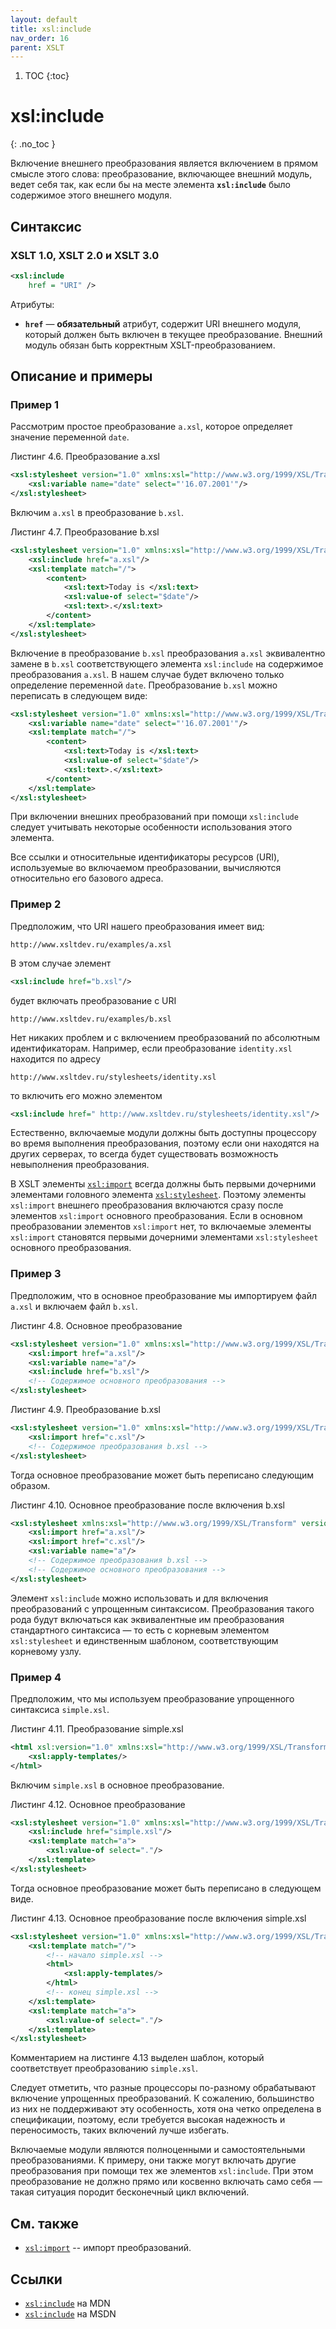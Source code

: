 ```yaml
---
layout: default
title: xsl:include
nav_order: 16
parent: XSLT
---
```


<!-- prettier-ignore-start -->
1. TOC
{:toc}

# xsl:include
{: .no_toc }
<!-- prettier-ignore-end -->

Включение внешнего преобразования является включением в прямом смысле этого слова: преобразование, включающее внешний модуль, ведет себя так, как если бы на месте элемента **`xsl:include`** было содержимое этого внешнего модуля.

## Синтаксис

### XSLT 1.0, XSLT 2.0 и XSLT 3.0

```xml
<xsl:include
    href = "URI" />
```

Атрибуты:

- **`href`** — **обязательный** атрибут, содержит URI внешнего модуля, который должен быть включен в текущее преобразование. Внешний модуль обязан быть корректным XSLT-преобразованием.

## Описание и примеры

### Пример 1

Рассмотрим простое преобразование `a.xsl`, которое определяет значение переменной `date`.

Листинг 4.6. Преобразование a.xsl

```xml
<xsl:stylesheet version="1.0" xmlns:xsl="http://www.w3.org/1999/XSL/Transform">
    <xsl:variable name="date" select="'16.07.2001'"/>
</xsl:stylesheet>
```

Включим `a.xsl` в преобразование `b.xsl`.

Листинг 4.7. Преобразование b.xsl

```xml
<xsl:stylesheet version="1.0" xmlns:xsl="http://www.w3.org/1999/XSL/Transform">
    <xsl:include href="a.xsl"/>
    <xsl:template match="/">
        <content>
            <xsl:text>Today is </xsl:text>
            <xsl:value-of select="$date"/>
            <xsl:text>.</xsl:text>
        </content>
    </xsl:template>
</xsl:stylesheet>
```

Включение в преобразование `b.xsl` преобразования `a.xsl` эквивалентно замене в `b.xsl` соответствующего элемента `xsl:include` на содержимое преобразования `a.xsl`. В нашем случае будет включено только определение переменной `date`. Преобразование `b.xsl` можно переписать в следующем виде:

```xml
<xsl:stylesheet version="1.0" xmlns:xsl="http://www.w3.org/1999/XSL/Transform">
    <xsl:variable name="date" select="'16.07.2001'"/>
    <xsl:template match="/">
        <content>
            <xsl:text>Today is </xsl:text>
            <xsl:value-of select="$date"/>
            <xsl:text>.</xsl:text>
        </content>
    </xsl:template>
</xsl:stylesheet>
```

При включении внешних преобразований при помощи `xsl:include` следует учитывать некоторые особенности использования этого элемента.

Все ссылки и относительные идентификаторы ресурсов (URI), используемые во включаемом преобразовании, вычисляются относительно его базового адреса.

### Пример 2

Предположим, что URI нашего преобразования имеет вид:

```
http://www.xsltdev.ru/examples/a.xsl
```

В этом случае элемент

```xml
<xsl:include href="b.xsl"/>
```

будет включать преобразование с URI

```
http://www.xsltdev.ru/examples/b.xsl
```

Нет никаких проблем и с включением преобразований по абсолютным идентификаторам. Например, если преобразование `identity.xsl` находится по адресу

```
http://www.xsltdev.ru/stylesheets/identity.xsl
```

то включить его можно элементом

```xml
<xsl:include href=" http://www.xsltdev.ru/stylesheets/identity.xsl"/>
```

Естественно, включаемые модули должны быть доступны процессору во время выполнения преобразования, поэтому если они находятся на других серверах, то всегда будет существовать возможность невыполнения преобразования.

В XSLT элементы [`xsl:import`](/xslt/xsl-import/) всегда должны быть первыми дочерними элементами головного элемента [`xsl:stylesheet`](/xslt/xsl-stylesheet/). Поэтому элементы `xsl:import` внешнего преобразования включаются сразу после элементов `xsl:import` основного преобразования. Если в основном преобразовании элементов `xsl:import` нет, то включаемые элементы `xsl:import` становятся первыми дочерними элементами `xsl:stylesheet` основного преобразования.

### Пример 3

Предположим, что в основное преобразование мы импортируем файл `a.xsl` и включаем файл `b.xsl`.

Листинг 4.8. Основное преобразование

```xml
<xsl:stylesheet version="1.0" xmlns:xsl="http://www.w3.org/1999/XSL/Transform">
    <xsl:import href="a.xsl"/>
    <xsl:variable name="a"/>
    <xsl:include href="b.xsl"/>
    <!-- Содержимое основного преобразования -->
</xsl:stylesheet>
```

Листинг 4.9. Преобразование b.xsl

```xml
<xsl:stylesheet version="1.0" xmlns:xsl="http://www.w3.org/1999/XSL/Transform">
    <xsl:import href="c.xsl"/>
    <!-- Содержимое преобразования b.xsl -->
</xsl:stylesheet>
```

Тогда основное преобразование может быть переписано следующим образом.

Листинг 4.10. Основное преобразование после включения b.xsl

```xml
<xsl:stylesheet xmlns:xsl="http://www.w3.org/1999/XSL/Transform" version="1.0">
    <xsl:import href="a.xsl"/>
    <xsl:import href="c.xsl"/>
    <xsl:variable name="a"/>
    <!-- Содержимое преобразования b.xsl -->
    <!-- Содержимое основного преобразования -->
</xsl:stylesheet>
```

Элемент `xsl:include` можно использовать и для включения преобразований с упрощенным синтаксисом. Преобразования такого рода будут включаться как эквивалентные им преобразования стандартного синтаксиса — то есть с корневым элементом `xsl:stylesheet` и единственным шаблоном, соответствующим корневому узлу.

### Пример 4

Предположим, что мы используем преобразование упрощенного синтаксиса `simple.xsl`.

Листинг 4.11. Преобразование simple.xsl

```xml
<html xsl:version="1.0" xmlns:xsl="http://www.w3.org/1999/XSL/Transform">
    <xsl:apply-templates/>
</html>
```

Включим `simple.xsl` в основное преобразование.

Листинг 4.12. Основное преобразование

```xml
<xsl:stylesheet version="1.0" xmlns:xsl="http://www.w3.org/1999/XSL/Transform">
    <xsl:include href="simple.xsl"/>
    <xsl:template match="a">
        <xsl:value-of select="."/>
    </xsl:template>
</xsl:stylesheet>
```

Тогда основное преобразование может быть переписано в следующем виде.

Листинг 4.13. Основное преобразование после включения simple.xsl

```xml
<xsl:stylesheet version="1.0" xmlns:xsl="http://www.w3.org/1999/XSL/Transform">
    <xsl:template match="/">
        <!-- начало simple.xsl -->
        <html>
            <xsl:apply-templates/>
        </html>
        <!-- конец simple.xsl -->
    </xsl:template>
    <xsl:template match="a">
        <xsl:value-of select="."/>
    </xsl:template>
</xsl:stylesheet>
```

Комментарием на листинге 4.13 выделен шаблон, который соответствует преобразованию `simple.xsl`.

Следует отметить, что разные процессоры по-разному обрабатывают включение упрощенных преобразований. К сожалению, большинство из них не поддерживают эту особенность, хотя она четко определена в спецификации, поэтому, если требуется высокая надежность и переносимость, таких включений лучше избегать.

Включаемые модули являются полноценными и самостоятельными преобразованиями. К примеру, они также могут включать другие преобразования при помощи тех же элементов `xsl:include`. При этом преобразование не должно прямо или косвенно включать само себя — такая ситуация породит бесконечный цикл включений.

## См. также

- [`xsl:import`](/xslt/xsl-import/) -- импорт преобразований.

## Ссылки

- [`xsl:include`](https://developer.mozilla.org/en/XSLT/include) на MDN
- [`xsl:include`](https://msdn.microsoft.com/en-us/library/ms256094.aspx) на MSDN
